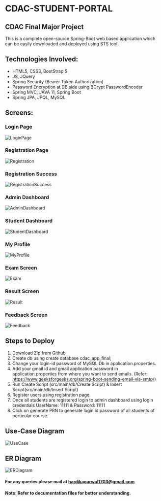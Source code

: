 # CDAC-STUDENT-PORTAL
## CDAC Final Major Project <br />

This is a complete open-source Spring-Boot web based application which can be easily downloaded and deployed using STS tool. 

## Technologies Involved: <br />
* HTML5, CSS3, BootStrap 5
* JS, JQuery
* Spring Security (Bearer Token Authorization)
* Password Encryption at DB side using BCrypt PasswordEncoder
* Spring MVC, JAVA 11, Spring Boot
* Spring JPA, JPQL, MySQL

## Screens:
### Login Page
![LoginPage](https://github.com/CDAC-PGDAC-2203/CDAC-FINAL-PROJECT/blob/main/Documentation/screenshots/login.jpeg)

### Registration Page
![Registration](https://github.com/CDAC-PGDAC-2203/CDAC-FINAL-PROJECT/blob/main/Documentation/screenshots/registration1.jpeg)

### Registration Success
![RegistrationSuccess](https://github.com/CDAC-PGDAC-2203/CDAC-FINAL-PROJECT/blob/main/Documentation/screenshots/success.png)

### Admin Dashboard
![AdminDashboard](https://github.com/CDAC-PGDAC-2203/CDAC-FINAL-PROJECT/blob/main/Documentation/screenshots/adminDashboard1.png)

### Student Dashboard
![StudentDashboard](https://github.com/CDAC-PGDAC-2203/CDAC-FINAL-PROJECT/blob/main/Documentation/screenshots/dashboardStudent1.png)

### My Profile
![MyProfile](https://github.com/hardikagarwal1703/CDAC-FINAL-PROJECT/blob/main/Documentation/screenshots/Screenshot%20(1).png)

### Exam Screen
![Exam](https://github.com/CDAC-PGDAC-2203/CDAC-FINAL-PROJECT/blob/main/Documentation/screenshots/Exampage.png)

### Result Screen
![Result](https://github.com/CDAC-PGDAC-2203/CDAC-FINAL-PROJECT/blob/main/Documentation/screenshots/ResultPage.png)

### Feedback Screen
![Feedback](https://github.com/CDAC-PGDAC-2203/CDAC-FINAL-PROJECT/blob/main/Documentation/screenshots/feedback.png)

## Steps to Deploy
1. Download Zip from Github
2. Create db using create database cdac_app_final;
3. Change your login-id password of MySQL Db in application.properties.
4. Add your gmail id and gmail application password in application.properties from where you want to send emails. (Refer: https://www.geeksforgeeks.org/spring-boot-sending-email-via-smtp/)
5. Run Create Script (src/main/db/Create Script) & Insert Script(src/main/db/Insert Script)
6. Register users using registration page.
7. Once all students are registered login to admin dashboard using login credentials UserName: 11111 & Password: 11111
8. Click on generate PRN to generate login id password of all students of perticular course.


## Use-Case Diagram
![UseCase](https://github.com/hardikagarwal1703/CDAC-FINAL-PROJECT/blob/main/Documentation/UseCaseDiagram.jpg)

## ER Diagram
![ERDiagram](https://github.com/hardikagarwal1703/CDAC-FINAL-PROJECT/blob/main/ER%20Diagram.jpg)


#### For any queries please mail at hardikagarwal1703@gmail.com
#### Note: Refer to documentation files for better understanding.
